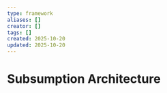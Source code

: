 ```yaml
---
type: framework
aliases: []
creator: []
tags: []
created: 2025-10-20
updated: 2025-10-20
---
```


# Subsumption Architecture


